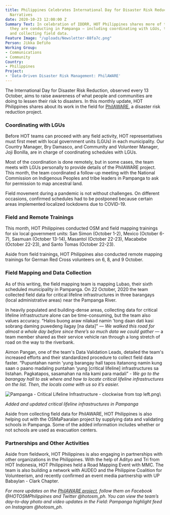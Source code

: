 ```yaml
---
title: Philippines Celebrates International Day for Disaster Risk Reduction with Field
  Narratives
date: 2020-10-23 12:00:00 Z
Summary Text: In celebration of IDDRR, HOT Philippines shares more of the fieldwork
  they are conducting in Pampanga — including coordinating with LGUs, training volunteers,
  and collecting field data.
Feature Image: "/uploads/Newsletter-88fa7c.png"
Person: Jikka Defiño
Working Group:
- Communications
- Community
Country:
- Philippines
Project:
- 'Data-Driven Disaster Risk Management: PhilAWARE'
---
```


The International Day for Disaster Risk Reduction, observed every 13 October, aims to raise awareness of what people and communities are doing to lessen their risk to disasters. In this monthly update, HOT Philippines shares about its work in the field for [PhilAWARE](https://www.hotosm.org/projects/data-driven-disaster-risk-management-philaware/), a disaster risk reduction project.

### Coordinating with LGUs

Before HOT teams can proceed with any field activity, HOT representatives must first meet with local government units (LGUs) in each municipality. Our Country Manager, Bry Damasco, and Community and Volunteer Manager, Joji Bonilla, are in charge of coordinating schedules with LGUs.

Most of the coordination is done remotely, but in some cases, the team meets with LGUs personally to provide details of the PhilAWARE project. This month, the team coordinated a follow-up meeting with the National Commission on Indigenous Peoples and tribe leaders in Pampanga to ask for permission to map ancestral land.

Field movement during a pandemic is not without challenges. On different occasions, confirmed schedules had to be postponed because certain areas implemented localized lockdowns due to COVID-19.

### Field and Remote Trainings

This month, HOT Philippines conducted OSM and field mapping trainings for six local government units: San Simon (October 1-2), Mexico (October 6-7), Sasmuan (October 13-14), Masantol (October 22-23), Macabebe (October 22-23), and Santo Tomas (October 22-23).

Aside from field trainings, HOT Philippines also conducted remote mapping trainings for German Red Cross volunteers on 6, 8, and 9 October.

### Field Mapping and Data Collection

As of this writing, the field mapping team is mapping Lubao, their sixth scheduled municipality in Pampanga. On 22 October, 2020 the team collected field data for critical lifeline infrastructures in three barangays (local administrative areas) near the Pampanga River.

In heavily populated and building-dense areas, collecting data for critical lifeline infrastructure alone can be time-consuming, but the team also values accuracy. “Halos buong araw nilakad namin ’tong daan dati kasi sobrang daming puwedeng ilagay \[na data\]" — *We walked this road for almost a whole day before since there’s so much data we could gather* — a team member shared as their service vehicle ran through a long stretch of road on the way to the riverbank.

Aimon Pangan, one of the team's Data Validation Leads, detailed the team's increased efforts and their standardized procedure to collect field data faster. “Pupuntahan namin ‘yung barangay hall tapos itatanong namin kung saan o paano madaling puntahan ‘yung \[critical lifeline\] infrastructures sa listahan. Pagkatapos, sasamahan na nila kami para madali” - *We go to the barangay hall to ask where and how to locate critical lifeline infrastructures on the list. Then, the locals come with us so it’s easier.*

![Pampanga - Critical Lifeline Infrastructure - clockwise from top left.png](/uploads/Pampanga%20-%20Critical%20Lifeline%20Infrastructure%20-%20clockwise%20from%20top%20left.png)\

*Added and updated critical lifeline infrastructures in Pampanga*

Aside from collecting field data for PhilAWARE, HOT Philippines is also helping out with the OSMaPaaralan project by supplying data and validating schools in Pampanga. Some of the added information includes whether or not schools are used as evacuation centers.

### Partnerships and Other Activities

Aside from fieldwork, HOT Philippines is also engaging in partnerships with other organizations in the Philippines. With the help of Adityo and Tri from HOT Indonesia, HOT Philippines held a Road Mapping Event with MMC. The team is also building a network with AUDEO and the Philippine Coalition for Volunteerism, and recently confirmed an event media partnership with UP Babaylan - Clark Chapter.

*For more updates on the [PhilAWARE project](https://www.hotosm.org/projects/data-driven-disaster-risk-management-philaware/), follow them on Facebook @HOTOSMPhilippines and Twitter @hotosm_ph. You can view the team’s day-to-day photo and video updates in the Field: Pampanga highlight feed on Instagram @hotosm_ph.*